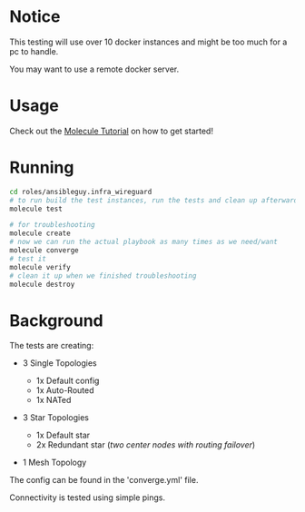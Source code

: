 # Notice

This testing will use over 10 docker instances and might be too much for a pc to handle.

You may want to use a remote docker server.

# Usage

Check out the [Molecule Tutorial](https://github.com/ansibleguy/ansible_tutorial/blob/main/Molecule.md) on how to get started!

# Running

```bash
cd roles/ansibleguy.infra_wireguard
# to run build the test instances, run the tests and clean up afterwards
molecule test

# for troubleshooting
molecule create
# now we can run the actual playbook as many times as we need/want
molecule converge
# test it
molecule verify
# clean it up when we finished troubleshooting
molecule destroy
```

# Background

The tests are creating:

* 3 Single Topologies

  * 1x Default config
  * 1x Auto-Routed
  * 1x NATed


* 3 Star Topologies


  * 1x Default star
  * 2x Redundant star (_two center nodes with routing failover_)


* 1 Mesh Topology


The config can be found in the 'converge.yml' file.

Connectivity is tested using simple pings.
